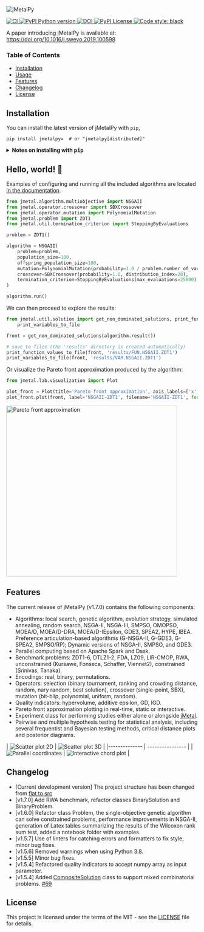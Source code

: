 ![jMetalPy](docs/source/jmetalpy.png)


[
![CI](https://github.com/jMetal/jMetalPy/actions/workflows/ci.yml/badge.svg)
](https://github.com/jMetal/jMetalPy/actions/workflows/ci.yml)
[
![PyPI Python version](https://img.shields.io/pypi/pyversions/jMetalPy.svg)
]()
[
![DOI](https://img.shields.io/badge/DOI-10.1016%2Fj.swevo.2019.100598-blue)
](https://doi.org/10.1016/j.swevo.2019.100598)
[
![PyPI License](https://img.shields.io/pypi/l/jMetalPy.svg)
]()
[
![Code style: black](https://img.shields.io/badge/code%20style-black-000000.svg)
](https://github.com/psf/black)

A paper introducing jMetalPy is available at: https://doi.org/10.1016/j.swevo.2019.100598

### Table of Contents
- [Installation](#installation)
- [Usage](#hello-world-)
- [Features](#features)
- [Changelog](#changelog)
- [License](#license)

## Installation

You can install the latest version of jMetalPy with `pip`, 

```console
pip install jmetalpy=  # or "jmetalpy[distributed]"
```

<details><summary><b>Notes on installing with <tt>pip</tt></b></summary>
<p>

jMetalPy includes features for parallel and distributed computing based on [pySpark](https://spark.apache.org/docs/latest/api/python/index.html) and [Dask](https://dask.org/).

These (extra) dependencies are *not* automatically installed when running `pip`, which only comprises the core functionality of the framework (enough for most users):

```console
pip install jmetalpy
```

This is the equivalent of running: 

```console
pip install "jmetalpy[core]"
```

Other supported commands are listed next:

```console
pip install "jmetalpy[dev]"  # Install requirements for development
pip install "jmetalpy[distributed]"  # Install requirements for parallel/distributed computing
pip install "jmetalpy[complete]"  # Install all requirements
```

</p>
</details>

## Hello, world! 👋

Examples of configuring and running all the included algorithms are located [in the documentation](https://jmetal.github.io/jMetalPy).

```python
from jmetal.algorithm.multiobjective import NSGAII
from jmetal.operator.crossover import SBXCrossover
from jmetal.operator.mutation import PolynomialMutation
from jmetal.problem import ZDT1
from jmetal.util.termination_criterion import StoppingByEvaluations

problem = ZDT1()

algorithm = NSGAII(
    problem=problem,
    population_size=100,
    offspring_population_size=100,
    mutation=PolynomialMutation(probability=1.0 / problem.number_of_variables(), distribution_index=20),
    crossover=SBXCrossover(probability=1.0, distribution_index=20),
    termination_criterion=StoppingByEvaluations(max_evaluations=25000)
)

algorithm.run()
```

We can then proceed to explore the results:

```python
from jmetal.util.solution import get_non_dominated_solutions, print_function_values_to_file,
    print_variables_to_file

front = get_non_dominated_solutions(algorithm.result())

# save to files (the 'results' directory is created automatically)
print_function_values_to_file(front, 'results/FUN.NSGAII.ZDT1')
print_variables_to_file(front, 'results/VAR.NSGAII.ZDT1')
```

Or visualize the Pareto front approximation produced by the algorithm:

```python
from jmetal.lab.visualization import Plot

plot_front = Plot(title='Pareto front approximation', axis_labels=['x', 'y'])
plot_front.plot(front, label='NSGAII-ZDT1', filename='NSGAII-ZDT1', format='png')
```

<img src=docs/source/_static/NSGAII-ZDT1.png width=450 alt="Pareto front approximation">

## Features
The current release of jMetalPy (v1.7.0) contains the following components:

* Algorithms: local search, genetic algorithm, evolution strategy, simulated annealing, random search, NSGA-II, NSGA-III, SMPSO, OMOPSO, MOEA/D, MOEA/D-DRA, MOEA/D-IEpsilon, GDE3, SPEA2, HYPE, IBEA. Preference articulation-based algorithms (G-NSGA-II, G-GDE3, G-SPEA2, SMPSO/RP); Dynamic versions of NSGA-II, SMPSO, and GDE3.
* Parallel computing based on Apache Spark and Dask.
* Benchmark problems: ZDT1-6, DTLZ1-2, FDA, LZ09, LIR-CMOP, RWA, unconstrained (Kursawe, Fonseca, Schaffer, Viennet2), constrained (Srinivas, Tanaka).
* Encodings: real, binary, permutations.
* Operators: selection (binary tournament, ranking and crowding distance, random, nary random, best solution), crossover (single-point, SBX), mutation (bit-blip, polynomial, uniform, random).
* Quality indicators: hypervolume, additive epsilon, GD, IGD.
* Pareto front approximation plotting in real-time, static or interactive.
* Experiment class for performing studies either alone or alongside [jMetal](https://github.com/jMetal/jMetal).
* Pairwise and multiple hypothesis testing for statistical analysis, including several frequentist and Bayesian testing methods, critical distance plots and posterior diagrams.

| 
![Scatter plot 2D](docs/source/_static/2D.gif)
 | 
![Scatter plot 3D](docs/source/_static/3D.gif)
 |
|-------------- | ----------------  |
| 
![Parallel coordinates](docs/source/_static/p-c.gif)
 | 
![Interactive chord plot](docs/source/_static/chordplot.gif)
 |

## Changelog

* [Current development version] The project structure has been changed from [flat to src](https://www.pyopensci.org/python-package-guide/package-structure-code/python-package-structure.html)
* [v1.7.0] Add RWA benchmark, refactor classes BinarySolution and BinaryProblem.
* [v1.6.0] Refactor class Problem, the single-objective genetic algorithm can solve constrained problems, performance improvements in NSGA-II, generation of Latex tables summarizing the results of the Wilcoxon rank sum test, added a notebook folder with examples.
* [v1.5.7] Use of linters for catching errors and formatters to fix style, minor bug fixes.
* [v1.5.6] Removed warnings when using Python 3.8.
* [v1.5.5] Minor bug fixes.
* [v1.5.4] Refactored quality indicators to accept numpy array as input parameter.
* [v1.5.4] Added [CompositeSolution](https://github.com/jMetal/jMetalPy/blob/master/jmetal/core/solution.py#L111) class to support mixed combinatorial problems. [#69](https://github.com/jMetal/jMetalPy/issues/69)

## License

This project is licensed under the terms of the MIT - see the [LICENSE](LICENSE) file for details.